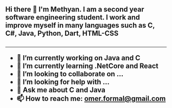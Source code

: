 
<h2> Hi there 👋 I'm Methyan. I am a second year software engineering student. I work and improve myself in many languages such as C, C#, Java, Python, Dart, HTML-CSS <h2/>
<hr>

- 🔭 I’m currently working on Java and C
- 🌱 I’m currently learning .NetCore and React
- 👯 I’m looking to collaborate on ...
- 🤔 I’m looking for help with ...
- 💬 Ask me about C and Java
- 📫 How to reach me: omer.formal@gmail.com

